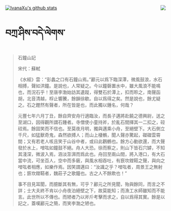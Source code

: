 [![IvanaXu's github stats](https://github-readme-stats.vercel.app/api?username=IvanaXu&show_icons=true&theme=vue-dark)](https://github.com/anuraghazra/github-readme-stats)
<img align="right" src="https://github-readme-stats.vercel.app/api/top-langs/?username=IvanaXu&langs_count=3&theme=graywhite" />
# བཀྲ་ཤིས་བདེ་ལེགས་
> 石鐘山記
> 
> 宋代：蘇軾 
> 
> 《水經》雲：“彭蠡之口有石鐘山焉。”酈元以爲下臨深潭，微風鼓浪，水石相搏，聲如洪鐘。是說也，人常疑之。今以鐘磬置水中，雖大風浪不能鳴也，而況石乎！至唐李渤始訪其遺蹤，得雙石於潭上，扣而聆之，南聲函胡，北音清越，桴止響騰，餘韻徐歇。自以爲得之矣。然是說也，餘尤疑之。石之鏗然有聲者，所在皆是也，而此獨以鍾名，何哉？
> 
> 元豐七年六月丁丑，餘自齊安舟行適臨汝，而長子邁將赴饒之德興尉，送之至湖口，因得觀所謂石鍾者。寺僧使小童持斧，於亂石間擇其一二扣之，硿硿焉。餘固笑而不信也。至莫夜月明，獨與邁乘小舟，至絕壁下。大石側立千尺，如猛獸奇鬼，森然欲搏人；而山上棲鶻，聞人聲亦驚起，磔磔雲霄間；又有若老人咳且笑于山谷中者，或曰此鸛鶴也。餘方心動欲還，而大聲發於水上，噌吰如鐘鼓不絕。舟人大恐。徐而察之，則山下皆石穴罅，不知其淺深，微波入焉，涵淡澎湃而爲此也。舟回至兩山間，將入港口，有大石當中流，可坐百人，空中而多竅，與風水相吞吐，有窾坎鏜鞳之聲，與向之噌吰者相應，如樂作焉。因笑謂邁曰：“汝識之乎？噌吰者，周景王之無射也；窾坎鏜鞳者，魏莊子之歌鐘也。古之人不餘欺也！”
> 
> 事不目見耳聞，而臆斷其有無，可乎？酈元之所見聞，殆與餘同，而言之不詳；士大夫終不肯以小舟夜泊絕壁之下，故莫能知；而漁工水師雖知而不能言。此世所以不傳也。而陋者乃以斧斤考擊而求之，自以爲得其實。餘是以記之，蓋嘆酈元之簡，而笑李渤之陋也。
>